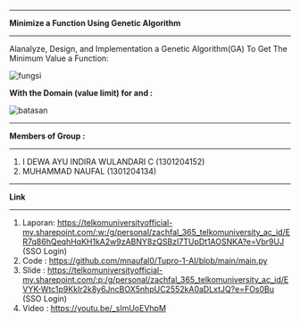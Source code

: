 -----------------------------------------------------------------------------------------------------------------------

**Minimize a Function Using Genetic Algorithm**

-----------------------------------------------------------------------------------------------------------------------

Alanalyze, Design, and Implementation a Genetic Algorithm(GA) To Get The Minimum Value a Function:

![fungsi](https://user-images.githubusercontent.com/42025391/160826556-3091756a-e87a-471e-b725-771c8df8be85.PNG)

**With the Domain (value limit) for and :**

![batasan](https://user-images.githubusercontent.com/42025391/160826887-547c6a49-59ff-4e31-87fb-e134b254415c.PNG)

-----------------------------------------------------------------------------------------------------------------------

**Members of Group :**

-----------------------------------------------------------------------------------------------------------------------
 1. I DEWA AYU INDIRA WULANDARI C	(1301204152)
 2. MUHAMMAD NAUFAL               (1301204134)

-----------------------------------------------------------------------------------------------------------------------

**Link**

-----------------------------------------------------------------------------------------------------------------------
1. Laporan: https://telkomuniversityofficial-my.sharepoint.com/:w:/g/personal/zachfal_365_telkomuniversity_ac_id/ER7q86hQeqhHqKH1kA2w9zABNY8zQSBzI7TUpDt1AOSNKA?e=Vbr9UJ (SSO Login)
2. Code : https://github.com/mnaufal0/Tupro-1-AI/blob/main/main.py
3. Slide : https://telkomuniversityofficial-my.sharepoint.com/:p:/g/personal/zachfal_365_telkomuniversity_ac_id/EVYK-Wtc1p9KkIr2k8y6JncBOX5nhpUC2552kA0aDLxtJQ?e=FOs0Bu (SSO Login)
4. Video : https://youtu.be/_sImUoEVhpM
